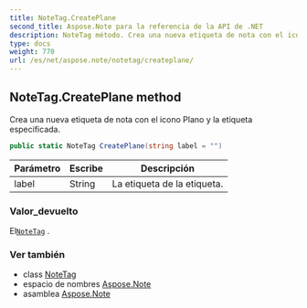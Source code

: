 ```yaml
---
title: NoteTag.CreatePlane
second_title: Aspose.Note para la referencia de la API de .NET
description: NoteTag método. Crea una nueva etiqueta de nota con el icono Plano y la etiqueta especificada.
type: docs
weight: 770
url: /es/net/aspose.note/notetag/createplane/
---
```

## NoteTag.CreatePlane method

Crea una nueva etiqueta de nota con el icono Plano y la etiqueta especificada.

```csharp
public static NoteTag CreatePlane(string label = "")
```

| Parámetro | Escribe | Descripción |
| --- | --- | --- |
| label | String | La etiqueta de la etiqueta. |

### Valor_devuelto

El[`NoteTag`](../) .

### Ver también

* class [NoteTag](../)
* espacio de nombres [Aspose.Note](../../notetag/)
* asamblea [Aspose.Note](../../../)


